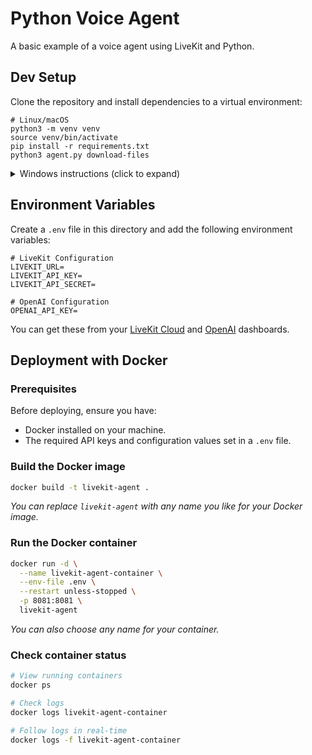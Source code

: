 # Python Voice Agent

A basic example of a voice agent using LiveKit and Python.

## Dev Setup

Clone the repository and install dependencies to a virtual environment:

```console
# Linux/macOS
python3 -m venv venv
source venv/bin/activate
pip install -r requirements.txt
python3 agent.py download-files
```

<details>
  <summary>Windows instructions (click to expand)</summary>
  
```cmd
:: Windows (CMD/PowerShell)
python3 -m venv venv
venv\Scripts\activate
pip install -r requirements.txt
python3 agent.py download-files
```

</details>

## Environment Variables

Create a `.env` file in this directory and add the following environment variables:

```
# LiveKit Configuration
LIVEKIT_URL=
LIVEKIT_API_KEY=
LIVEKIT_API_SECRET=

# OpenAI Configuration
OPENAI_API_KEY=
```

You can get these from your [LiveKit Cloud](https://cloud.livekit.io/) and [OpenAI](https://platform.openai.com/) dashboards.

## Deployment with Docker

### Prerequisites

Before deploying, ensure you have:

- Docker installed on your machine.
- The required API keys and configuration values set in a `.env` file.

### Build the Docker image

```bash
docker build -t livekit-agent .
```

_You can replace `livekit-agent` with any name you like for your Docker image._

### Run the Docker container

```bash
docker run -d \
  --name livekit-agent-container \
  --env-file .env \
  --restart unless-stopped \
  -p 8081:8081 \
  livekit-agent
```

_You can also choose any name for your container._

### Check container status

```bash
# View running containers
docker ps

# Check logs
docker logs livekit-agent-container

# Follow logs in real-time
docker logs -f livekit-agent-container
```
